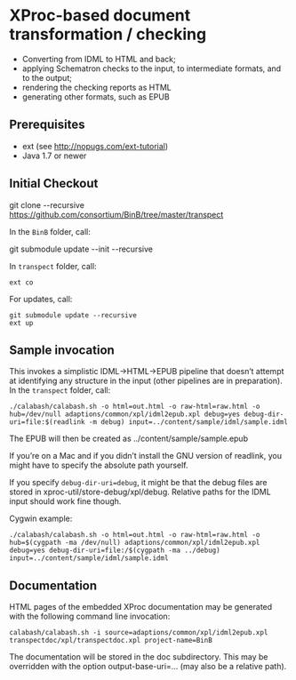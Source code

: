 # XProc-based document transformation / checking

 * Converting from IDML to HTML and back;
 * applying Schematron checks to the input, to intermediate formats, and to the output;
 * rendering the checking reports as HTML
 * generating other formats, such as EPUB

## Prerequisites

 * ext (see http://nopugs.com/ext-tutorial)
 * Java 1.7 or newer

## Initial Checkout

git clone --recursive https://github.com/consortium/BinB/tree/master/transpect

In the ```BinB``` folder, call:

git submodule update --init --recursive

In ```transpect``` folder, call:

    ext co

For updates, call:

    git submodule update --recursive
    ext up

## Sample invocation

This invokes a simplistic IDML→HTML→EPUB pipeline that doesn’t attempt at identifying any 
structure in the input (other pipelines are in preparation). 
In the ```transpect``` folder, call:

    ./calabash/calabash.sh -o html=out.html -o raw-html=raw.html -o hub=/dev/null adaptions/common/xpl/idml2epub.xpl debug=yes debug-dir-uri=file:$(readlink -m debug) input=../content/sample/idml/sample.idml

The EPUB will then be created as ../content/sample/sample.epub

If you’re on a Mac and if you didn’t install the GNU version of readlink, you might have to specify the absolute path yourself.

If you specify ```debug-dir-uri=debug```, it might be that the debug files are stored in xproc-util/store-debug/xpl/debug. 
Relative paths for the IDML input should work fine though.

Cygwin example:

    ./calabash/calabash.sh -o html=out.html -o raw-html=raw.html -o hub=$(cygpath -ma /dev/null) adaptions/common/xpl/idml2epub.xpl debug=yes debug-dir-uri=file:/$(cygpath -ma ../debug) input=../content/sample/idml/sample.idml

## Documentation

HTML pages of the embedded XProc documentation may be generated with the following command line invocation: 

    calabash/calabash.sh -i source=adaptions/common/xpl/idml2epub.xpl transpectdoc/xpl/transpectdoc.xpl project-name=BinB

The documentation will be stored in the doc subdirectory. This may be overridden with the option output-base-uri=… (may also be a relative path).
